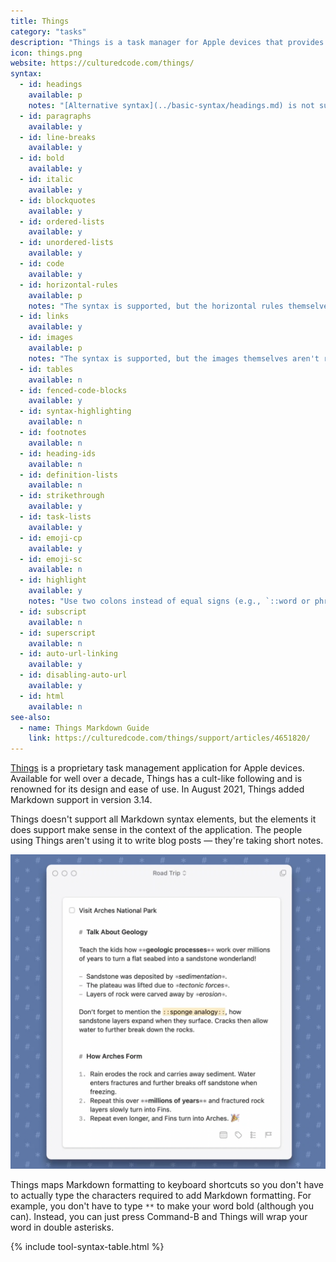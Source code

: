 ```yaml
---
title: Things
category: "tasks"
description: "Things is a task manager for Apple devices that provides Markdown support."
icon: things.png
website: https://culturedcode.com/things/
syntax:
  - id: headings
    available: p
    notes: "[Alternative syntax](../basic-syntax/headings.md) is not supported."
  - id: paragraphs
    available: y
  - id: line-breaks
    available: y
  - id: bold
    available: y
  - id: italic
    available: y
  - id: blockquotes
    available: y
  - id: ordered-lists
    available: y
  - id: unordered-lists
    available: y
  - id: code
    available: y
  - id: horizontal-rules
    available: p
    notes: "The syntax is supported, but the horizontal rules themselves aren't rendered in the application."
  - id: links
    available: y
  - id: images
    available: p
    notes: "The syntax is supported, but the images themselves aren't rendered in the application."
  - id: tables
    available: n
  - id: fenced-code-blocks
    available: y
  - id: syntax-highlighting
    available: n
  - id: footnotes
    available: n
  - id: heading-ids
    available: n
  - id: definition-lists
    available: n
  - id: strikethrough
    available: y
  - id: task-lists
    available: y
  - id: emoji-cp
    available: y
  - id: emoji-sc
    available: n
  - id: highlight
    available: y
    notes: "Use two colons instead of equal signs (e.g., `::word or phrase::`)."
  - id: subscript
    available: n
  - id: superscript
    available: n
  - id: auto-url-linking
    available: y
  - id: disabling-auto-url
    available: y
  - id: html
    available: n
see-also:
  - name: Things Markdown Guide
    link: https://culturedcode.com/things/support/articles/4651820/
---
```


[Things](https://culturedcode.com/things/) is a proprietary task management application for Apple devices. Available for well over a decade, Things has a cult-like following and is renowned for its design and ease of use. In August 2021, Things added Markdown support in version 3.14. 

Things doesn't support all Markdown syntax elements, but the elements it does support make sense in the context of the application. The people using Things aren't using it to write blog posts — they're taking short notes. 

![Markdown in Things application for Mac](../assets/images/tools/things.png)

Things maps Markdown formatting to keyboard shortcuts so you don't have to actually type the characters required to add Markdown formatting. For example, you don't have to type `**` to make your word bold (although you can). Instead, you can just press Command-B and Things will wrap your word in double asterisks. 

{% include tool-syntax-table.html %}
